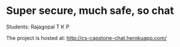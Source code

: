 # Super secure, much safe, so chat

Students:
  Rajagopal T K P


The project is hosted at: http://cs-capstone-chat.herokuapp.com/
